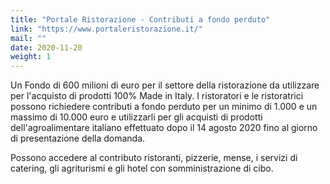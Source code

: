 ```yaml
---
title: "Portale Ristorazione - Contributi a fondo perduto"
link: "https://www.portaleristorazione.it/"
mail: ""
date: 2020-11-20
weight: 1
---
```


Un Fondo di 600 milioni di euro per il settore della ristorazione da utilizzare per l'acquisto di prodotti 100% Made in Italy.
I ristoratori e le ristoratrici possono richiedere contributi a fondo perduto per un minimo di 1.000 e un massimo di 10.000 euro e utilizzarli per gli acquisti di prodotti dell'agroalimentare italiano effettuato dopo il 14 agosto 2020 fino al giorno di presentazione della domanda.

Possono accedere al contributo ristoranti, pizzerie, mense, i servizi di catering, gli agriturismi e gli hotel con somministrazione di cibo.